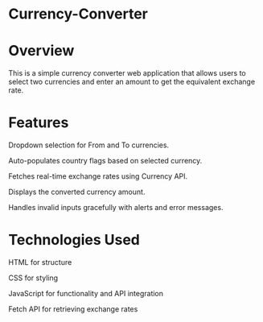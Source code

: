 # Currency-Converter

# Overview

This is a simple currency converter web application that allows users to select two currencies and enter an amount to get the equivalent exchange rate.

# Features

Dropdown selection for From and To currencies.

Auto-populates country flags based on selected currency.

Fetches real-time exchange rates using Currency API.

Displays the converted currency amount.

Handles invalid inputs gracefully with alerts and error messages.

# Technologies Used

HTML for structure

CSS for styling

JavaScript for functionality and API integration

Fetch API for retrieving exchange rates